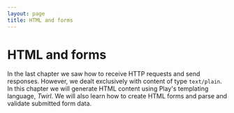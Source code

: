 ```yaml
---
layout: page
title: HTML and forms
---
```


# HTML and forms

In the last chapter we saw how to receive HTTP requests and send responses. However, we dealt exclusively with content of type `text/plain`. In this chapter we will generate HTML content using Play's templating language, *Twirl*. We will also learn how to create HTML forms and parse and validate submitted form data.
